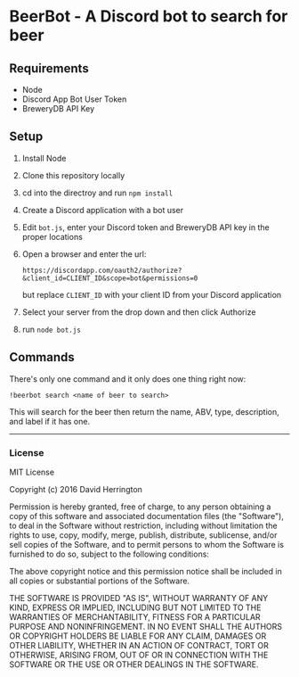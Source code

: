 # BeerBot - A Discord bot to search for beer

## Requirements

- Node
- Discord App Bot User Token
- BreweryDB API Key

## Setup

1. Install Node
2. Clone this repository locally
3. cd into the directroy and run `npm install`
4. Create a Discord application with a bot user
5. Edit `bot.js`, enter your Discord token and BreweryDB API key in the proper locations
6. Open a browser and enter the url:

   ```
   https://discordapp.com/oauth2/authorize?&client_id=CLIENT_ID&scope=bot&permissions=0
   ```

   but replace `CLIENT_ID` with your client ID from your Discord application
7. Select your server from the drop down and then click Authorize
8. run `node bot.js`

## Commands

There's only one command and it only does one thing right now:

```
!beerbot search <name of beer to search>
```

This will search for the beer then return the name, ABV, type, description, and label if it
has one.

---

### License

MIT License

Copyright (c) 2016 David Herrington

Permission is hereby granted, free of charge, to any person obtaining a copy
of this software and associated documentation files (the "Software"), to deal
in the Software without restriction, including without limitation the rights
to use, copy, modify, merge, publish, distribute, sublicense, and/or sell
copies of the Software, and to permit persons to whom the Software is
furnished to do so, subject to the following conditions:

The above copyright notice and this permission notice shall be included in all
copies or substantial portions of the Software.

THE SOFTWARE IS PROVIDED "AS IS", WITHOUT WARRANTY OF ANY KIND, EXPRESS OR
IMPLIED, INCLUDING BUT NOT LIMITED TO THE WARRANTIES OF MERCHANTABILITY,
FITNESS FOR A PARTICULAR PURPOSE AND NONINFRINGEMENT. IN NO EVENT SHALL THE
AUTHORS OR COPYRIGHT HOLDERS BE LIABLE FOR ANY CLAIM, DAMAGES OR OTHER
LIABILITY, WHETHER IN AN ACTION OF CONTRACT, TORT OR OTHERWISE, ARISING FROM,
OUT OF OR IN CONNECTION WITH THE SOFTWARE OR THE USE OR OTHER DEALINGS IN THE
SOFTWARE.
